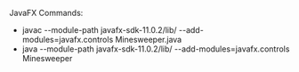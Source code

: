 JavaFX Commands:
- javac --module-path javafx-sdk-11.0.2/lib/ --add-modules=javafx.controls Minesweeper.java
- java --module-path javafx-sdk-11.0.2/lib/ --add-modules=javafx.controls Minesweeper
